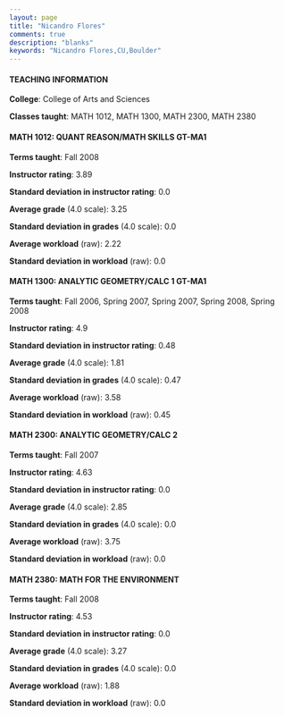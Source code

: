 ```yaml
---
layout: page
title: "Nicandro Flores" 
comments: true
description: "blanks"
keywords: "Nicandro Flores,CU,Boulder"
---
```

<head>
<script src="https://ajax.googleapis.com/ajax/libs/jquery/2.1.3/jquery.min.js"></script>
<script src="https://dl.dropboxusercontent.com/s/pc42nxpaw1ea4o9/highcharts.js?dl=0"></script>
<!-- <script src="../assets/js/highcharts.js"></script> -->
<style type="text/css">@font-face {
	font-family: "Bebas Neue";
	src: url(https://www.filehosting.org/file/details/544349/BebasNeue Regular.otf) format("opentype");
	}
	h1.Bebas { 
		font-family: "Bebas Neue", Verdana, Tahoma;
	}
</style>
</head>
	   
#### TEACHING INFORMATION

**College**: College of Arts and Sciences

**Classes taught**: MATH 1012, MATH 1300, MATH 2300, MATH 2380

#### MATH 1012: QUANT REASON/MATH SKILLS GT-MA1

**Terms taught**: Fall 2008

**Instructor rating**: 3.89

**Standard deviation in instructor rating**: 0.0

**Average grade** (4.0 scale): 3.25

**Standard deviation in grades** (4.0 scale): 0.0

**Average workload** (raw): 2.22

**Standard deviation in workload** (raw): 0.0

#### MATH 1300: ANALYTIC GEOMETRY/CALC 1 GT-MA1

**Terms taught**: Fall 2006, Spring 2007, Spring 2007, Spring 2008, Spring 2008

**Instructor rating**: 4.9

**Standard deviation in instructor rating**: 0.48

**Average grade** (4.0 scale): 1.81

**Standard deviation in grades** (4.0 scale): 0.47

**Average workload** (raw): 3.58

**Standard deviation in workload** (raw): 0.45

#### MATH 2300: ANALYTIC GEOMETRY/CALC 2

**Terms taught**: Fall 2007

**Instructor rating**: 4.63

**Standard deviation in instructor rating**: 0.0

**Average grade** (4.0 scale): 2.85

**Standard deviation in grades** (4.0 scale): 0.0

**Average workload** (raw): 3.75

**Standard deviation in workload** (raw): 0.0

#### MATH 2380: MATH FOR THE ENVIRONMENT

**Terms taught**: Fall 2008

**Instructor rating**: 4.53

**Standard deviation in instructor rating**: 0.0

**Average grade** (4.0 scale): 3.27

**Standard deviation in grades** (4.0 scale): 0.0

**Average workload** (raw): 1.88

**Standard deviation in workload** (raw): 0.0

